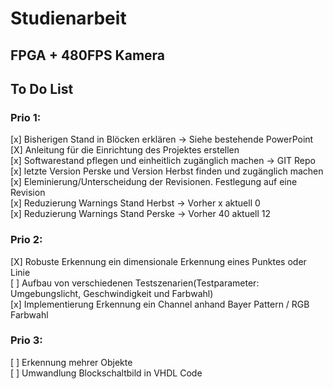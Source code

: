 # Studienarbeit
## FPGA + 480FPS Kamera

## To Do List
### Prio 1:
[x] Bisherigen Stand in Blöcken erklären -> Siehe bestehende PowerPoint 
[X] Anleitung für die Einrichtung des Projektes erstellen  
[x] Softwarestand pflegen und einheitlich zugänglich machen -> GIT Repo    
[x] letzte Version Perske und Version Herbst finden und zugänglich machen  
[x] Eleminierung/Unterscheidung der Revisionen. Festlegung auf eine Revision  
[x] Reduzierung Warnings Stand Herbst -> Vorher x aktuell 0  
[x] Reduzierung Warnings Stand Perske -> Vorher 40 aktuell 12

### Prio 2:
[X] Robuste Erkennung ein dimensionale Erkennung eines Punktes oder Linie  
[ ] Aufbau von verschiedenen Testszenarien(Testparameter: Umgebungslicht, Geschwindigkeit und Farbwahl)  
[x] Implementierung Erkennung ein Channel anhand Bayer Pattern / RGB Farbwahl  

### Prio 3:
[ ] Erkennung mehrer Objekte  
[ ] Umwandlung Blockschaltbild in VHDL Code  

